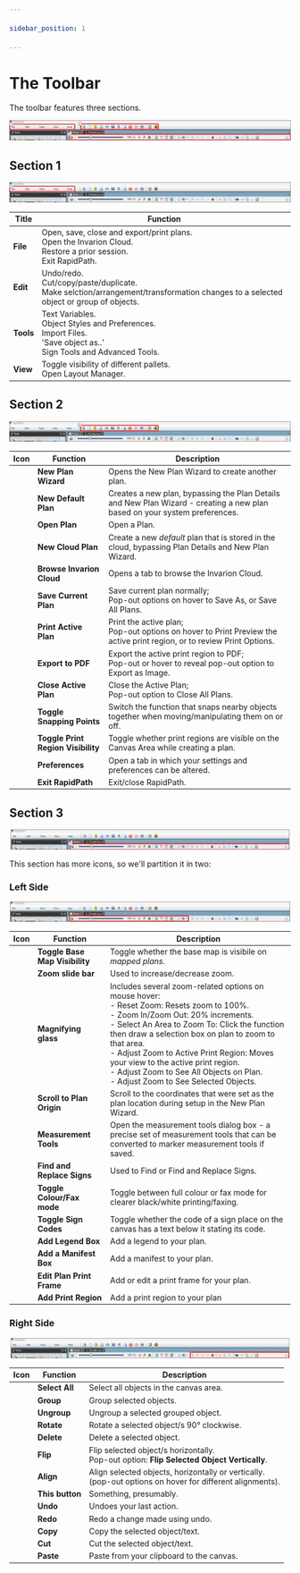 ```yaml
---

sidebar_position: 1

---
```

# The Toolbar

The toolbar features three sections.

![toolbar overview](./assets/toolbox-all-labelled.jpg)

## Section 1

![section 1](./assets/toolbar-top-left.jpg)

|Title         |                                                                 Function     |
|----------------|----------------------------------------------------------------------|
|**File**|Open, save, close and export/print plans. <br /> Open the Invarion Cloud.<br /> Restore a prior session.<br /> Exit RapidPath.  |
|**Edit**|Undo/redo.<br /> Cut/copy/paste/duplicate.<br />  Make selction/arrangement/transformation changes to a selected object or group of objects.                                                |
|**Tools**|Text Variables. <br /> Object Styles and Preferences.<br />  Import Files.<br />  'Save object as..'<br /> Sign Tools and Advanced Tools.      |
|**View** |Toggle visibility of different pallets.<br /> Open Layout Manager.  |

## Section 2 

![section 2](./assets/toolbar-top-right.jpg)

| Icon |Function      |  Description|
|------|----------|-----------------|
||**New Plan Wizard**|Opens the New Plan Wizard to create another plan.                             |
||**New Default Plan**|Creates a new plan, bypassing the Plan Details and New Plan Wizard - creating a new plan based on your system preferences.                                                |
||**Open Plan**|Open a Plan.      |
||**New Cloud Plan** |Create a new *default* plan that is stored in the cloud, bypassing Plan Details and New Plan Wizard.|
||**Browse Invarion Cloud**|Opens a tab to browse the Invarion Cloud.                             |
||**Save Current Plan**|Save current plan normally; <br /> Pop-out options on hover to Save As, or Save All Plans.                             |
||**Print Active Plan**|Print the active plan;<br /> Pop-out options on hover to Print Preview the active print region, or to review Print Options.      |
||**Export to PDF** |Export the active print region to PDF;<br /> Pop-out or hover to reveal pop-out option to Export as Image.|
||**Close Active Plan**|Close the Active Plan;<br /> Pop-out option to Close All Plans.                                                |
||**Toggle Snapping Points**|Switch the function that snaps nearby objects together when moving/manipulating them on or off.                 |
||**Toggle Print Region Visibility**|Toggle whether print regions are visible on the Canvas Area while creating a plan.                    |
||**Preferences**|Open a tab in which your settings and preferences can be altered.                                        |
||**Exit RapidPath**|Exit/close RapidPath.                                                |

## Section 3

![section 3](./assets/toolbar-bottom.jpg)

This section has more icons, so we'll partition it in two:

### Left Side

![bottom left partition](./assets/toolbar-bottom-partition-left.jpg)

| Icon |Function      |  Description|
|------|----------|-----------------|
| |**Toggle Base Map Visibility**   |Toggle whether the base map is visibile on *mapped plans*.  |
| |**Zoom slide bar**   |Used to increase/decrease zoom.  |
| |**Magnifying glass**   |Includes several zoom-related options on mouse hover:<br /> - Reset Zoom: Resets zoom to 100%.<br />- Zoom In/Zoom Out: 20% increments.<br />- Select An Area to Zoom To: Click the function then draw a selection box on plan to zoom to that area.<br />- Adjust Zoom to Active Print Region: Moves your view to the active print region.<br />- Adjust Zoom to See All Objects on Plan.<br />- Adjust Zoom to See Selected Objects.   |
| |**Scroll to Plan Origin**   |Scroll to the coordinates that were set as the plan location during setup in the New Plan Wizard.  |
| |**Measurement Tools**   |Open the measurement tools dialog box - a precise set of measurement tools that can be converted to marker measurement tools if saved.  |
| |**Find and Replace Signs**   |Used to Find or Find and Replace Signs.  |
| |**Toggle Colour/Fax mode**   |Toggle between full colour or fax mode for clearer black/white printing/faxing.  |
| |**Toggle Sign Codes**   |Toggle whether the code of a sign place on the canvas has a text below it stating its code.  |
| |**Add Legend Box**   |Add a legend to your plan.  |
| |**Add a Manifest Box**   |Add a manifest to your plan.  |
| |**Edit Plan Print Frame**   |Add or edit a print frame for your plan.  |
| |**Add Print Region**   |Add a print region to your plan  |

### Right Side

![bottom left partition](./assets/toolbar-bottom-partition-right.jpg)

| Icon |Function      |  Description|
|------|----------|-----------------|
| |**Select All**   |Select all objects in the canvas area.  |
| |**Group**   |Group selected objects.  |
| |**Ungroup**   |Ungroup a selected grouped object.  |
| |**Rotate**   |Rotate a selected object/s 90° clockwise.  |
| |**Delete**   |Delete a selected object.  |
| |**Flip**   |Flip selected object/s horizontally.<br /> Pop-out option: **Flip Selected Object Vertically**.  |
| |**Align**   |Align selected objects, horizontally or vertically. <br />(pop-out options on hover for different alignments).  |
| |**This button**   |Something, presumably.  |
| |**Undo**   |Undoes your last action.  |
| |**Redo**   |Redo a change made using undo.  |
| |**Copy**   |Copy the selected object/text.  |
| |**Cut**   |Cut the selected object/text.  |
| |**Paste**   |Paste from your clipboard to the canvas.  |